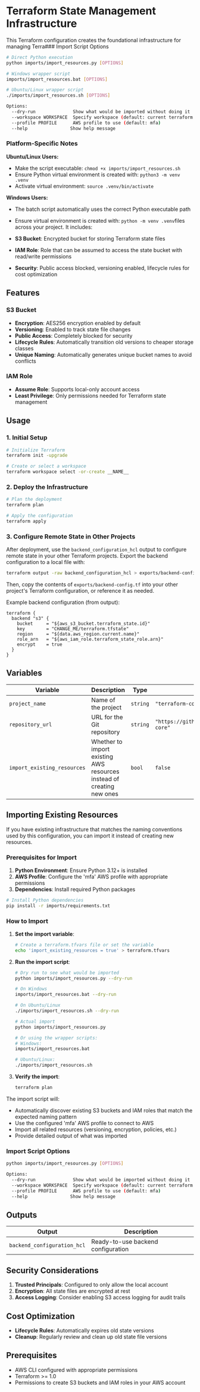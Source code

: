 # Terraform State Management Infrastructure

This Terraform configuration creates the foundational infrastructure for managing Terra### Import Script Options

```bash
# Direct Python execution
python imports/import_resources.py [OPTIONS]

# Windows wrapper script
imports/import_resources.bat [OPTIONS]

# Ubuntu/Linux wrapper script  
./imports/import_resources.sh [OPTIONS]

Options:
  --dry-run              Show what would be imported without doing it
  --workspace WORKSPACE  Specify workspace (default: current terraform workspace)
  --profile PROFILE      AWS profile to use (default: mfa)
  --help                Show help message
```

### Platform-Specific Notes

**Ubuntu/Linux Users:**
- Make the script executable: `chmod +x imports/import_resources.sh`
- Ensure Python virtual environment is created with: `python3 -m venv .venv`
- Activate virtual environment: `source .venv/bin/activate`

**Windows Users:**
- The batch script automatically uses the correct Python executable path
- Ensure virtual environment is created with: `python -m venv .venv`files across your project. It includes:

- **S3 Bucket**: Encrypted bucket for storing Terraform state files
- **IAM Role**: Role that can be assumed to access the state bucket with read/write permissions
- **Security**: Public access blocked, versioning enabled, lifecycle rules for cost optimization

## Features

### S3 Bucket
- **Encryption**: AES256 encryption enabled by default
- **Versioning**: Enabled to track state file changes
- **Public Access**: Completely blocked for security
- **Lifecycle Rules**: Automatically transition old versions to cheaper storage classes
- **Unique Naming**: Automatically generates unique bucket names to avoid conflicts

### IAM Role
- **Assume Role**: Supports local-only account access
- **Least Privilege**: Only permissions needed for Terraform state management

## Usage

### 1. Initial Setup

```bash
# Initialize Terraform
terraform init -upgrade

# Create or select a workspace
terraform workspace select -or-create __NAME__
```

### 2. Deploy the Infrastructure

```bash
# Plan the deployment
terraform plan

# Apply the configuration
terraform apply
```

### 3. Configure Remote State in Other Projects

After deployment, use the `backend_configuration_hcl` output to configure remote state in your other Terraform projects.
Export the backend configuration to a local file with:

```bash
terraform output -raw backend_configuration_hcl > exports/backend-config.tf
```

Then, copy the contents of `exports/backend-config.tf` into your other project's Terraform configuration, or reference it as needed.

Example backend configuration (from output):

```hcl
terraform {
  backend "s3" {
    bucket     = "${aws_s3_bucket.terraform_state.id}"
    key        = "CHANGE_ME/terraform.tfstate"
    region     = "${data.aws_region.current.name}"
    role_arn   = "${aws_iam_role.terraform_state_role.arn}"
    encrypt    = true
  }
}
```

## Variables

| Variable | Description | Type | Default | Required |
|----------|-------------|------|---------|----------|
| `project_name` | Name of the project | `string` | `"terraform-core"` | No |
| `repository_url` | URL for the Git repository | `string` | `"https://github.com/faccomichele/terraform-core"` | No |
| `import_existing_resources` | Whether to import existing AWS resources instead of creating new ones | `bool` | `false` | No |

## Importing Existing Resources

If you have existing infrastructure that matches the naming conventions used by this configuration, you can import it instead of creating new resources.

### Prerequisites for Import

1. **Python Environment**: Ensure Python 3.12+ is installed
2. **AWS Profile**: Configure the 'mfa' AWS profile with appropriate permissions
3. **Dependencies**: Install required Python packages

```bash
# Install Python dependencies
pip install -r imports/requirements.txt
```

### How to Import

1. **Set the import variable**:
   ```bash
   # Create a terraform.tfvars file or set the variable
   echo 'import_existing_resources = true' > terraform.tfvars
   ```

2. **Run the import script**:
   ```bash
   # Dry run to see what would be imported
   python imports/import_resources.py --dry-run
   
   # On Windows
   imports/import_resources.bat --dry-run
   
   # On Ubuntu/Linux
   ./imports/import_resources.sh --dry-run
   
   # Actual import
   python imports/import_resources.py
   
   # Or using the wrapper scripts:
   # Windows:
   imports/import_resources.bat
   
   # Ubuntu/Linux:
   ./imports/import_resources.sh
   ```

3. **Verify the import**:
   ```bash
   terraform plan
   ```

The import script will:
- Automatically discover existing S3 buckets and IAM roles that match the expected naming pattern
- Use the configured 'mfa' AWS profile to connect to AWS
- Import all related resources (versioning, encryption, policies, etc.)
- Provide detailed output of what was imported

### Import Script Options

```bash
python imports/import_resources.py [OPTIONS]

Options:
  --dry-run              Show what would be imported without doing it
  --workspace WORKSPACE  Specify workspace (default: current terraform workspace)
  --profile PROFILE      AWS profile to use (default: mfa)
  --help                Show help message
```

## Outputs

| Output | Description |
|--------|-------------|
| `backend_configuration_hcl` | Ready-to-use backend configuration |

## Security Considerations

1. **Trusted Principals**: Configured to only allow the local account
2. **Encryption**: All state files are encrypted at rest
3. **Access Logging**: Consider enabling S3 access logging for audit trails

## Cost Optimization

- **Lifecycle Rules**: Automatically expires old state versions
- **Cleanup**: Regularly review and clean up old state file versions

## Prerequisites

- AWS CLI configured with appropriate permissions
- Terraform >= 1.0
- Permissions to create S3 buckets and IAM roles in your AWS account
